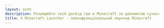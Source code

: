 ```yaml
---
layout: auth
description: Розширюйте свій досвід гри в Minecraft за допомогою сучасної лаунчерної панелі
title: X Minecraft Launcher - повнофункціональний лаунчер Minecraft
---
```

